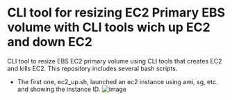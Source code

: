 # CLI tool for resizing EC2 Primary EBS volume with CLI tools wich up EC2 and down EC2
CLI tool to resize EBS EC2 primary volume using CLI tools that creates EC2 and kills EC2. 
This repository includes several bash scripts. 

- The first one, ec2_up.sh, launched an ec2 instance using ami, sg, etc. and showing the instance ID.
![image](https://user-images.githubusercontent.com/58728445/171665727-3c8d4f6b-8c1f-4d61-9708-c2d971025021.png)
